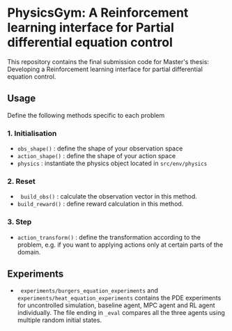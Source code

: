 
# PhysicsGym: A Reinforcement learning interface for Partial differential equation control
This repository contains the final submission code for Master's thesis: Developing a Reinforcement learning interface for partial differential equation control.


## Usage

Define the following methods specific to each problem

### 1. Initialisation
* ```obs_shape()``` : define the shape of your observation space
* ```action_shape()``` : define the shape of your action space
* ``` physics ``` : instantiate the physics object located in ```src/env/physics```

### 2. Reset
* ``` build_obs()``` : calculate the observation vector in this method.
* ``` build_reward() ``` : define reward calculation in this method.

### 3. Step
* ```action_transform()``` : define the transformation according to the problem, e.g. if you want to applying actions only at certain parts of the domain.


## Experiments

* ``` experiments/burgers_equation_experiments``` and ``` experiments/heat_equation_experiments``` contains the PDE experiments for uncontrolled simulation, baseline agent, MPC agent and RL agent individually. The file ending in ```_eval``` compares all the three agents using multiple random initial states.
